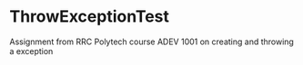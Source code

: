 # ThrowExceptionTest
Assignment from RRC Polytech course ADEV 1001 on creating and throwing a exception
